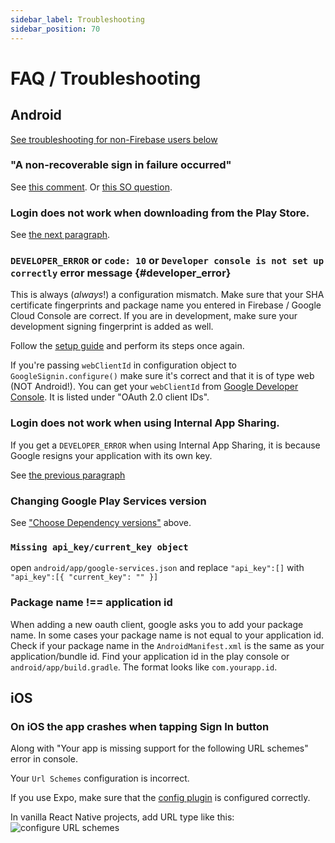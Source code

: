 ```yaml
---
sidebar_label: Troubleshooting
sidebar_position: 70
---
```


# FAQ / Troubleshooting

## Android

[See troubleshooting for non-Firebase users below](#troubleshooting-for-non-firebase-users)

### "A non-recoverable sign in failure occurred"

See [this comment](https://github.com/react-native-community/google-signin/issues/659#issuecomment-513555464). Or [this SO question](https://stackoverflow.com/questions/53816227/google-signin-sdk-is-failing-by-throwing-error-a-non-recoverable-sign-in-failur).

### Login does not work when downloading from the Play Store.

See [the next paragraph](#developer_error).

### `DEVELOPER_ERROR` or `code: 10` or `Developer console is not set up correctly` error message {#developer_error}

This is always (_always_!) a configuration mismatch. Make sure that your SHA certificate fingerprints and package name you entered in Firebase / Google Cloud Console are correct. If you are in development, make sure your development signing fingerprint is added as well.

Follow the [setup guide](/docs/setting-up/get-config-file) and perform its steps once again.

If you're passing `webClientId` in configuration object to `GoogleSignin.configure()` make sure it's correct and that it is of type web (NOT Android!). You can get your `webClientId` from [Google Developer Console](https://console.developers.google.com/apis/credentials). It is listed under "OAuth 2.0 client IDs".


### Login does not work when using Internal App Sharing.

If you get a `DEVELOPER_ERROR` when using Internal App Sharing, it is because Google resigns your application with its own key.

See [the previous paragraph](#developer_error)

### Changing Google Play Services version

See ["Choose Dependency versions"](setting-up/android.md#choose-dependency-versions-optional) above.

### `Missing api_key/current_key object`

open `android/app/google-services.json` and replace `"api_key":[]` with `"api_key":[{ "current_key": "" }]`


### Package name !== application id

When adding a new oauth client, google asks you to add your package name. In some cases your package name is not equal to your application id. Check if your package name in the `AndroidManifest.xml` is the same as your application/bundle id. Find your application id in the play console or `android/app/build.gradle`. The format looks like `com.yourapp.id`.

## iOS

### On iOS the app crashes when tapping Sign In button

Along with "Your app is missing support for the following URL schemes" error in console.

Your `Url Schemes` configuration is incorrect.

If you use Expo, make sure that the [config plugin](setting-up/expo#add-config-plugin) is configured correctly.

In vanilla React Native projects, add URL type like this: ![configure URL schemes](/img/add-url-scheme-ios.png)

